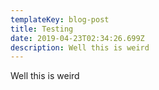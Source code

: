 ```yaml
---
templateKey: blog-post
title: Testing
date: 2019-04-23T02:34:26.699Z
description: Well this is weird
---
```

Well this is weird
